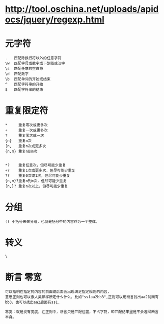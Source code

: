 # http://tool.oschina.net/uploads/apidocs/jquery/regexp.html

# 元字符
    .	匹配除换行符以外的任意字符
    \w	匹配字母或数字或下划线或汉字
    \s	匹配任意的空白符
    \d	匹配数字
    \b	匹配单词的开始或结束
    ^	匹配字符串的开始
    $	匹配字符串的结束

# 重复限定符
    *	  重复零次或更多次
    +	  重复一次或更多次
    ?	  重复零次或一次
    {n}	  重复n次
    {n,   重复n次或更多次
    {n,m} 重复n到m次


    *?	  重复任意次，但尽可能少重复
    +?	  重复1次或更多次，但尽可能少重复
    ??    重复0次或1次，但尽可能少重复
    {n,m}?重复n到m次，但尽可能少重复
    {n,}? 重复n次以上，但尽可能少重复

# 分组
    () 小括号来做分组，也就是括号中的内容作为一个整体。

# 转义     
    \ 

# 断言 零宽
    可以指明在指定的内容的前面或后面会出现满足指定规则的内容，
    意思正则也可以像人类那样断定什么什么，比如"ss1aa2bb3",正则可以用断言找出aa2前面有bb3，也可以找出aa2后面有ss1.

    零宽：就是没有宽度，在正则中，断言只是匹配位置，不占字符，即匹配结果里是不会返回断言本身。    
